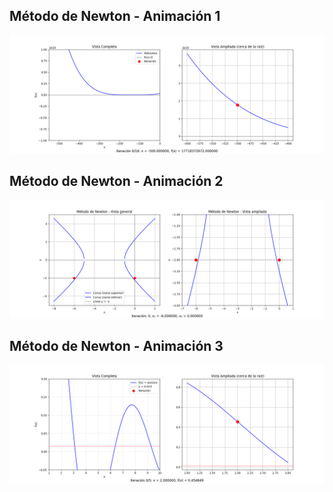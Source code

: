 ## Método de Newton - Animación 1

![Newton Method Animacion ejercicio #1](newton_raphson_mejoradoEjercicio1.gif)

## Método de Newton - Animación 2
![Newton Method Animacion ejercicio #1](newton_intersecciones.gif)

## Método de Newton - Animación 3
![Newton Method Animacion ejercicio #3](newton_raphson_sin_x_mejoradoEjercicio3.gif)
